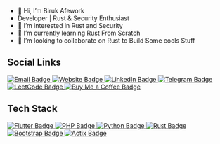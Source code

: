 - 👋 Hi, I’m Biruk Afework
- Developer | Rust & Security Enthusiast
- 👀 I’m interested in Rust and Security
- 🌱 I’m currently learning Rust From Scratch 
- 💞️ I’m looking to collaborate on Rust to Build Some cools Stuff
 ## Social Links
<div class="social-badges">
  <a href="mailto:birukafeworkmengesha@gmail.com" target="_blank">
    <img src="https://img.shields.io/badge/Email-D14836?style=for-the-badge&logo=gmail&logoColor=white&labelColor=D14836" alt="Email Badge" class="badge"/>
  </a>
  <a href="https://birukafework.github.io/" target="_blank">
    <img src="https://img.shields.io/badge/Website-000000?style=for-the-badge&logo=firefox&logoColor=white&labelColor=000000" alt="Website Badge" class="badge"/>
  </a>
  <a href="https://et.linkedin.com/in/birukafework" target="_blank">
    <img src="https://img.shields.io/badge/LinkedIn-0A66C2?style=for-the-badge&logo=linkedin&logoColor=white&labelColor=0A66C2" alt="LinkedIn Badge" class="badge"/>
  </a>
  <a href="https://t.me/biruk_buraa" target="_blank">
    <img src="https://img.shields.io/badge/Telegram-26A5E4?style=for-the-badge&logo=telegram&logoColor=white&labelColor=26A5E4" alt="Telegram Badge" class="badge"/>
  </a>
  <a href="https://leetcode.com/u/birukafework/" target="_blank">
    <img src="https://img.shields.io/badge/LeetCode-FFA116?style=for-the-badge&logo=leetcode&logoColor=black&labelColor=FFA116" alt="LeetCode Badge" class="badge"/>
  </a>
  <a href="https://www.buymeacoffee.com/birukafework" target="_blank">
    <img src="https://img.shields.io/badge/Buy_Me_a_Coffee-FFDD00?style=for-the-badge&logo=buymeacoffee&logoColor=black&labelColor=FFDD00" alt="Buy Me a Coffee Badge" class="badge"/>
  </a>
</div>
 

## Tech Stack

<div class="language-badges">
  <a href="https://flutter.dev/" target="_blank">
    <img src="https://img.shields.io/badge/Flutter-02569B?style=for-the-badge&logo=flutter&logoColor=white&labelColor=02569B" alt="Flutter Badge" class="badge"/>
  </a>
  <a href="https://www.php.net/" target="_blank">
    <img src="https://img.shields.io/badge/PHP-777BB4?style=for-the-badge&logo=php&logoColor=white&labelColor=777BB4" alt="PHP Badge" class="badge"/>
  </a>
  <a href="https://www.python.org/" target="_blank">
    <img src="https://img.shields.io/badge/Python-3776AB?style=for-the-badge&logo=python&logoColor=FFD43B&labelColor=3776AB" alt="Python Badge" class="badge"/>
  </a>
  <a href="https://github.com/BirukAfework/Rust-Days.git" target="_blank">
    <img src="https://img.shields.io/badge/Rust-000000?style=for-the-badge&logo=rust&logoColor=white&labelColor=000000" alt="Rust Badge" class="badge"/>
  </a>
  <a href="https://getbootstrap.com/" target="_blank">
    <img src="https://img.shields.io/badge/Bootstrap-7952B3?style=for-the-badge&logo=bootstrap&logoColor=white&labelColor=7952B3" alt="Bootstrap Badge" class="badge"/>
  </a>
  <a href="https://actix.rs/" target="_blank">
    <img src="https://img.shields.io/badge/Actix-4A4A4A?style=for-the-badge&logo=rust&logoColor=DE3423&labelColor=4A4A4A" alt="Actix Badge" class="badge"/>
  </a>
</div>

